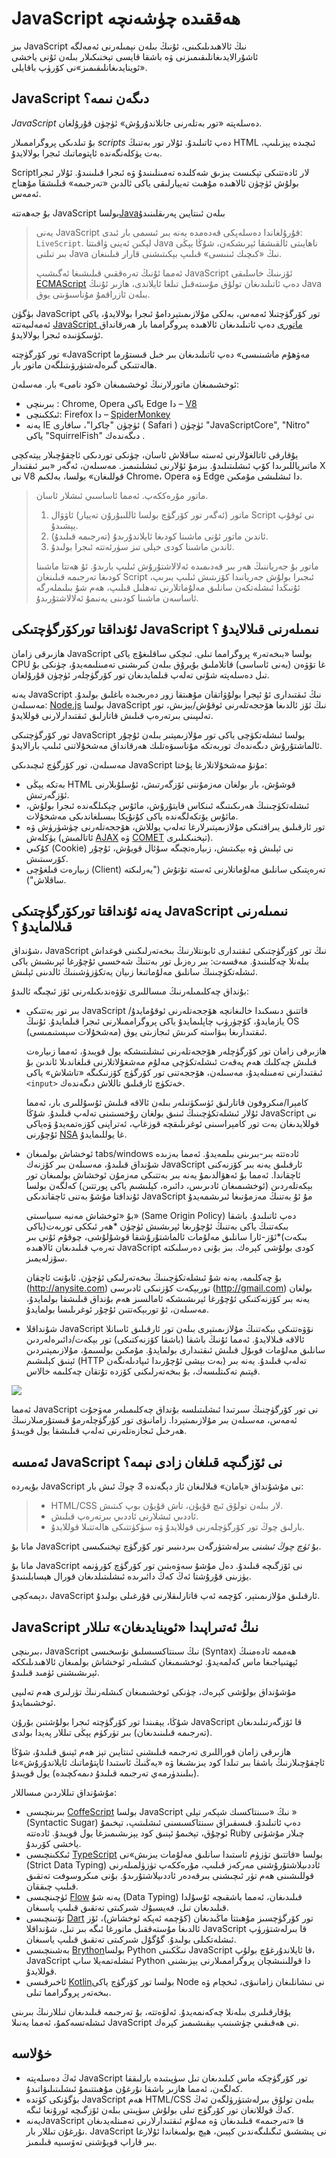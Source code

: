 #  JavaScript ھەققىدە چۈشەنچە

بىز JavaScript نىڭ ئالاھىدىلىكىنى، ئۇنىڭ بىلەن نېمىلەرنى ئەمەلگە ئاشۇرالايدىغانلىقىمىزنى ۋە باشقا قايسى تېخنىكىلار بىلەن ئۇنى ياخشى «ئوينايدىغانلىقىمىز»نى كۆرۈپ باقايلى.

## JavaScript دىگەن نىمە؟

*JavaScript* دەسلەپتە «تور بەتلەرنى جانلاندۇرۇش» ئۈچۈن قۇرۇلغان.

بۇ تىلدىكى پروگراممىلار *scripts* دەپ ئاتىلىدۇ. ئۇلار تور بەتنىڭ HTML ئىچىدە يېزىلىپ، بەت يۈكلەنگەندە ئاپتوماتىك ئىجرا بولالايدۇ.

Scriptلار ئادەتتىكى تېكىست يىزىق شەكلىدە تەمىنلىنىدۇ ۋە ئىجرا قىلىنىدۇ. ئۇلار ئىجرا بولۇش ئۈچۈن ئالاھىدە مۇھىت تەييارلىقى ياكى ئالدىن «تەرجىمە» قىلىشقا مۇھتاج ئەمەس.

بۇ جەھەتتە JavaScript بولسا[Java](https://en.wikipedia.org/wiki/Java_programming_language)بىلەن ئىنتايىن پەرىقلىنىدۇ



> يەنى JavaScript قۇرۇلغاندا دەسلەپكى قەدەمدە يەنە بىر ئىسمى بار ئىدى: `LiveScript`. لېكىن ئەينى ۋاقىتتا Java ناھايىتى ئالقىشقا ئېرىشكەن، شۇڭا يېڭى بىر تىلنى Java نىڭ «كىچىك ئىنىسى» قىلىپ بېكىتىشنى قارار قىلىنغان.
>
> ئەمما ئۇنىڭ تەرەققىي قىلىشىغا ئەگىشىپ JavaScript ئۆزىنىڭ خاسلىقى [ECMAScript](http://en.wikipedia.org/wiki/ECMAScript) دەپ ئاتىلىدىغان تولۇق مۇستەقىل تىلغا ئايلاندى، ھازىر ئۇنىڭ Java بىلەن ئازراقمۇ مۇناسىۋىتى يوق.



بۈگۈن JavaScript تور كۆرگۈچتىلا ئەمەس، بەلكى مۇلازىمىتېردامۇ ئىجرا بولالايدۇ، ياكى ئەمەلىيەتتە [JavaScript ماتورى](https://en.wikipedia.org/wiki/JavaScript_engine) دەپ ئاتىلىدىغان ئالاھىدە پىروگرامما بار ھەرقانداق ئۈسكۈنىدە ئىجرا بولالايدۇ.

تور كۆرگۈچتە «JavaScript مەۋھۇم ماشىنىسى» دەپ ئاتىلىدىغان بىر خىل قىستۇرما ھالەتتىكى گىرەلەشتۈرۋىتىلگەن ماتور بار.

ئوخشىمىغان ماتورلارنىڭ ئوخشىمىغان «كود نامى» بار. مەسلەن:

- بىرىنچى : Chrome, Opera ياكى Edge دا – [V8](https://en.wikipedia.org/wiki/V8_JavaScript_engine)
- ئىككىنچى: Firefox دا – [SpiderMonkey](https://en.wikipedia.org/wiki/SpiderMonkey)
- يەنە IE ئۈچۈن "چاكرا"، سافارى ( Safari ) ئۈچۈن "JavaScriptCore", "Nitro" ياكى "SquirrelFish" دىگەندەك .

يۇقارقى ئاتالغۇلارنى ئەستە ساقلاش ئاسان، چۈنكى توردىكى ئاچقۇچىلار يېتەكچى ماتىرياللىرىدا كۆپ ئىشلىتىلىدۇ. بىزمۇ ئۇلارنى ئىشلىتىمىز. مەسىلەن، ئەگەر «بىر ئىقتىدار X نى V8 قوللىغان» بولسا، بەلكىم Chrome، Opera ۋە Edge دا ئىشلىشى مۇمكىن.



> ماتور مۇرەككەپ. ئەمما ئاساسىي ئىشلار ئاسان.
>
> 1. ماتور (ئەگەر تور كۆرگۈچ بولسا ئاللىبۇرۇن تەييار) ئاۋۋال Script نى ئوقۇپ يېشىدۇ.
> 2. ئاندىن ماتور ئۇنى ماشىنا كودىغا ئايلاندۇرىدۇ (تەرجىمە قىلىدۇ).
> 3. ئاندىن ماشىنا كودى خېلى تىز سۈرئەتتە ئىجرا بولىدۇ.
>
> ماتور بۇ جەرياننىڭ ھەر بىر قەدىمىدە ئەلالاشتۇرۇش ئىلىپ بارىدۇ. ئۇ ھەتتا ماشىنا كودىغا تەرجىمە قىلىنغان Script ئىجىرا بولۇش جەريانىدا كۆزىتىش ئىلىپ بىرىپ، ئۇنىڭدا ئىشلەتكەن سانلىق مەلۇماتلارنى تەھلىل قىلىپ، ھەم شۇ بىلىملەرگە ئاساسەن ماشىنا كودىنى يەنىمۇ ئەلالاشتۇرىدۇ.





## ئۇنداقتا توركۆرگۈچتىكى JavaScript نىمىلەرنى قىلالايدۇ ؟

ھازىرقى زامان JavaScript بولسا «بىخەتەر» پروگرامما تىلى. ئىچكى ساقلىغۇچ ياكى CPU غا تۆۋەن (يەنى ئاساسى) قاتلاملىق بۇيرۇق بىلەن كىرىشنى تەمىنلىمەيدۇ، چۈنكى بۇ تىل دەسلەپتە شۇنى تەلەپ قىلمايدىغان تور كۆرگۈچلەر ئۈچۈن قۇرۇلغان.

يەنە JavaScript نىڭ ئىقتىدارى ئۇ ئېجرا بولۇۋاتقان مۇھىتقا زور دەرىجىدە باغلىق بولىدۇ. مەسىلەن: [Node.js](https://wikipedia.org/wiki/Node.js) بولسا JavaScript نىڭ ئۆز ئالدىغا ھۆججەتلەرنى ئوقۇش/يېزىش، تور تەلىپىنى بىرتەرەپ قىلىش قاتارلىق ئىقتىدارلارنى قوللايدۇ.

تور كۆرگۈچتىكى JavaScript بولسا ئىشلەتكۈچى ياكى تور مۇلازىمېتىر بىلەن ئۇچۇر ئالماشتۇرۇش دىگەندەك توربەتكە مۇناسىۋەتلىك ھەرقانداق مەشخۇلاتنى ئىلىپ بارالايدۇ.



مەسىلەن، تور كۆرگۈچ ئىچىدىكى JavaScript مۇنۇ مەشخۇلاتلارغا پۇختا:

- بەتكە يېڭى HTML قوشۇش، بار بولغان مەزمۇننى ئۆزگەرتىش، ئۇسلۇبلارنى ئۆزگەرتىش.
- ئىشلەتكۈچىنىڭ ھەرىكىتىگە ئىنكاس قايتۇرۇش، مائۇس چېكىلگەندە ئىجرا بولۇش، مائۇس يۆتكەلگەندە ياكى كۇنۇپكا بىسىلغاندىكى مەشخۇلات.
- تور ئارقىلىق يىراقتىكى مۇلازىمېتىرلارغا تەلەپ يوللاش، ھۆججەتلەرنى چۈشۈرۈش ۋە يۈكلەش (ئاتالمىش [AJAX](https://en.wikipedia.org/wiki/Ajax_(پروگرامما)) ۋە [COMET](https://en.wikipedia.org/wiki/Comet_(پروگرامما)) تېخنىكىلىرى).
- كۇكىي (Cookie) نى ئېلىش ۋە بېكىتىش، زىيارەتچىگە سۇئال قويۇش، ئۇچۇر كۆرسىتىش.
- زىيارەت قىلغۇچى (Client) تەرەپتىكى سانلىق مەلۇماتلارنى ئەستە تۇتۇش ("يەرلىكتە ساقلاش").



## يەنە ئۇنداقتا توركۆرگۈچتىكى JavaScript نىمىلەرنى قىلالمايدۇ ؟

شۇنداق، JavaScript نىڭ تور كۆرگۈچتىكى ئىقتىدارى ئابونتلارنىڭ بىخەتەرلىكىنى قوغداش بىلەنلا چەكلىنىدۇ. مەقسەت: بىر رەزىل تور بەتنىڭ شەخسىي ئۇچۇرغا ئېرىشىش ياكى ئىشلەتكۈچىنىڭ سانلىق مەلۇماتىغا زىيان يەتكۈزۈشىنىڭ ئالدىنى ئېلىش.

بۇنداق چەكلىمىلەرنىڭ مىساللىرى تۆۋەندىكىلەرنى ئۆز ئىچىگە ئالىدۇ:



- بىر تور بەتتىكى JavaScript قاتتىق دىسكىدا خالىغانچە ھۆججەتلەرنى ئوقۇمايدۇ/ يازمايدۇ، كۆچۈرۈپ چاپلىمايدۇ ياكى پروگراممىلارنى ئىجرا قىلمايدۇ. ئۇنىڭ OS (مەشخۇلات سېستىمىسى) ئىقتىدارىغا بىۋاستە كىرىش ئىجازىتى يوق.

  ھازىرقى زامان تور كۆرگۈچلەر ھۆججەتلەرنى ئىشلىتىشكە يول قويىدۇ، ئەمما زىيارەت قىلىش چەكلىك ھەم پەقەت ئىشلەتكۈچى مەلۇم مەشغۇلاتلارنى قىلغاندىلا ئاندىن بۇ ئىقتىدارنى تەمىنلەيدۇ، مەسىلەن، ھۆججەتنى تور كۆرگۈچ كۆزنىكىگە «تاشلاش» ياكى `<input>` خەتكۈچ ئارقىلىق تاللاش دىگەندەك.

  كامېرا/مىكروفون قاتارلىق ئۈسكۈنىلەر بىلەن ئالاقە قىلىش ئۇسۇللىرى بار، ئەمما ئۇلار ئىشلەتكۈچىنىڭ ئىنىق بولغان رۇخسىتىنى تەلەپ قىلىدۇ. شۇڭا JavaScript نى قوللايدىغان بەت تور كامېراسىنى ئوغرىلىقچە قوزغاپ، ئەتراپنى كۆزەتمەيدۇ ۋەياكى ئۇچۇرنى [NSA](https://en.wikipedia.org/wiki/National_Security_Agency) غا يوللىمايدۇ.
- ئوخشاش بولمىغان  tabs/windows ئادەتتە بىر-بىرىنى بىلمەيدۇ. ئەمما بەزىدە شۇنداق قىلىدۇ، مەسىلەن بىر كۆزنەك JavaScript ئارقىلىق يەنە بىر كۆزنەكنى ئاچقاندا. ئەمما بۇ ئەھۋالدىمۇ يەنە بىر بەتتىكى مەزمۇن ئوخشاش بولمىغان تور بېكەتلەردىن (ئوخشىمىغان ئادىرىس، دائىرە، كېلىشىم ياكى پورتتىن) كەلگەن بولسا ئۇنداقتا مۇشۇ بەتنى ئاچقاندىكى JavaScript مۇ ئۇ بەتنىڭ مەزمۇنىغا ئىرىشمەيدۇ

  بۇ «ئوخشاش مەنبە سىياسىتى» (Same Origin Policy) دەپ ئاتىلىدۇ. باشقا بىكەتنىڭ ياكى بەتنىڭ ئۇچۇرىغا ئېرىشىش ئۈچۈن *ھەر ئىككى توربەت(ياكى بىكەت)*ئۆز-ئارا سانلىق مەلۇمات ئالماشتۇرۇشقا قوشۇلۇشى، چوقۇم ئۇنى بىر تەرەپ قىلىدىغان ئالاھىدە JavaScript كودى بولۇشى كېرەك. بىز بۇنى دەرسلىكتە سۆزلەيمىز.

  بۇ چەكلىمە، يەنە شۇ ئىشلەتكۈچىنىڭ بىخەتەرلىكى ئۈچۈن. ئابۇنت ئاچقان (http://anysite.com) توربېكەت كۆزنىكى ئادىرسى (http://gmail.com) بولغان يەنە بىر كۆزنەكتىكى ئۇچۇرغا ئېرىشىشكە ئامالسىز ھەم بۇنداق قىلىشقا بولمايدۇ، مەسىلەن، ئۇ توربېكەتتىن ئۇچۇر ئوغرىلىسا بولمايدۇ.
- شۇنداقلا JavaScript نۆۋەتتىكى بېكەتنىڭ مۇلازىمىتېرى بىلەن تور ئارقىلىق ئاسانلا ئالاقە قىلالايدۇ. ئەمما ئۇنىڭ باشقا (باشقا كۆزنەكتىكى) تور بېكەت/دائىرەلەردىن سانلىق مەلۇمات قوبۇل قىلىش ئىقتىدارى بولمايدۇ. مۇمكىن بولسىمۇ، مۇلازىمېتىردىن ئېنىق كېلىشىم (HTTP بەت بېشى ئۇچۇرىدا ئىپادىلەنگەن) تەلەپ قىلىدۇ. يەنە بىر قېتىم تەكىتلىسەك، بۇ بىخەتەرلىكنى كۆزدە تۇتقان چەكلىمە خالاس.

![](limitations.svg)

ئەمما JavaScript نى تور كۆرگۈچنىڭ سىرتىدا ئىشلىتىلسە بۇنداق چەكلىمىلەر مەۋجۇت ئەمەس، مەسىلەن بىر مۇلازىمىتېردا. زامانىۋى تور كۆرگۈچلەرمۇ قىستۇرمىلارنىىڭ ھەرخىل ئىجازەتلەرنى تەلەپ قىلىشقا يول قويىدۇ.

## ئەمسە JavaScript نى ئۆزگىچە قىلغان زادى نېمە؟

بۇيەردە JavaScript نى مۇشۇنداق «يامان» قىلالىغان ئاز دېگەندە *3* چوڭ ئىش بار:

> + HTML/CSS لار بىلەن تولۇق ئىچ قۇيۇن، تاش قۇيۇن بوپ كىتىش.
> + ئاددىي ئىشلارنى ئاددىي بىرتەرەپ قىلىش.
> + بارلىق چوڭ تور كۆرگۈچلەرنى قوللايدۇ ۋە سۈكۈتتىكى ھالەتتىلا قوللايدۇ.



مانا بۇ JavaScript بۇ *ئۈچ چوڭ ئىشنى* بىرلەشتۈرگەن بىردىنبىر تور كۆرگۈچ تېخنىكىسى.

مانا بۇ JavaScript نى ئۆزگىچە قىلىدۇ. دەل مۇشۇ سەۋەبتىن تور كۆرگۈچ كۆرۈنمە يۈزىنى قۇرۇشتا ئەڭ كەڭ دائىرىدە ئىشلىتىلدىغان قورال ھېسابلىنىدۇ.

دېمەكچى، JavaScript ئارقىلىق مۇلازىمىتېر، كۆچمە ئەپ قاتارلىقلارنى قۇرغىلى بولىدۇ.

## JavaScript نىڭ ئەتىراپىدا «ئوينايدىغان» تىللار

بىرىنچى، JavaScript نىڭ سىنتاكسىسلىق نۇسخىسى (Syntax) ھەممە ئادەمنىڭ ئېھتىياجىغا ماس كەلمەيدۇ. ئوخشىمىغان كىشىلەر ئوخشاش بولمىغان ئالاھىدىلىككە ئېرىشىشنى ئۈمىد قىلىدۇ.

مۇشۇنداق بولۇشى كېرەك، چۈنكى ئوخشىمىغان كىشلەرنىڭ تۈرلىرى ھەم تەلىپى ئوخشىمايدۇ.

شۇڭا، يېقىندا تور كۆرگۈچتە ئىجرا بولۇشتىن بۇرۇن JavaScript قا ئۆزگەرتىلىدىغان (تەرجىمە قىلىنىدىغان) بىر تۈركۈم يېڭى تىللار پەيدا بولدى.

ھازىرقى زامان قوراللىرى تەرجىمە قىلىشنى ئىنتايىن تېز ھەم ئېنىق قىلىدۇ، شۇڭا ئاچقۇچىلارنىڭ باشقا بىر تىلدا كود يىزىشىغا ۋە «يەڭنىڭ ئاستىدا ئاپتۇماتىك ئايلاندۇرۇش»غا (بىلىندۈرمەي تەرجىمە قىلىدۇ دىمەكچىدە) يول قويىدۇ.

مۇشۇنداق تىللاردىن مىساللار:

- بىرىنچىسى [CoffeScript](https://coffeescript.org) بولسا JavaScript نىڭ «سىنتاكسىك شېكەر تېلى » (Syntactic Sugar) دەپ ئاتىلىدۇ. قىسقىراق سىنتاكسىسنى ئىشلىتىپ، تېخىمۇ ئوچۇق، تېخىمۇ ئېنىق كود يېزىشىمىزغا يول قويىدۇ. ئادەتتە Ruby چىلار مۇشۇنى ياخشى كۆرىدۇ.
- ئىككىنچىسى [TypeScript](https://www.typescriptlang.org) بولسا «قاتتىق تۈزۈم ئاستىدا سانلىق مەلۇمات يىزىش»نى (Strict Data Typing) ئاددىيلاشتۇرۇشنى مەركەز قىلىپ، مۇرەككەپ تۈزۈلمىلەرنى قوللىشىنى ھەم تۈر ئىچىشنى بىرقەدەر ئاددىيلاشتۇرىدۇ. بۇنى مىكروسوفت تەتقىق قىلىپ چىققان.
- ئۈچىنچىسى [Flow](https://flow.org/) يەنە شۇ (Data Typing) قىلىدىغان، ئەمما باشقىچە ئۇسۇلدا قىلىدىغان تىل. فەيسبۇك شىركىتى تەتقىق قىلىپ ياسىغان.
- تۆتىنچىسى [Dart](https://www.dartlang.org/) تور كۆرگۈچسىز مۇھىتتا ماڭىدىغان (كۆچمە ئەپكە ئوخشاش)، ئۆز ئالدىغا مۇستەققىل ماتورغا ئىگە بىر تىل، شۇنداقلا JavaScript قا بىرلەشتۈرۈپ ئىشلەتكىلى بولىدۇ. گۇگۇل شىركىتى تەتقىق قىلىپ ياسىغان.
- بەشىنچىسى [Brython](https://brython.info/)بولسا Python نىڭكىنى JavaScript قا ئايلاندۇرغۇچ بولۇپ، JavaScript ئىشلەتمەيلا ساپ Python دا قوللىنىشچان پروگراممىلارنى يېزىشنى قوللايدۇ.
- ئاخىرقىسى [Kotlin](https://kotlinlang.org/docs/reference/js-overview.html)بولسا تور كۆرگۈچ ياكى Node نى نىشانلىغان زامانىۋى، ئىخچام ۋە بىخەتەر پروگرامما تىلى.

يۇقارقىلىرى بىلەنلا چەكەنمەيدۇ. ئەلۋەتتە، بۇ تەرجىمە قىلىدىغان تىللارنىڭ بىرىنى ئىشلەتسەكمۇ، ئەمما يەنىلا JavaScript نى ھەقىقىي چۈشىنىپ بېقىشىمىز كېرەك.

## خۇلاسە

- ئەڭ دەسلەپتە JavaScript تور كۆرگۈچكە ماس كىلىدىغان تىل سۈپىتىدە بارلىققا كەلگەن، ئەمما ھازىر باشقا نۇرغۇن مۇھىتتىمۇ ئىشلىتىلىۋاتىدۇ.
- بۈگۈنكى كۈندە JavaScript ھەم HTML/CSS بىلەن تولۇق بىرلەشتۈرۈلگەن ئەڭ كەڭ قوللانغان تور كۆرگۈچ تىلى بولۇش سۈپىتى بىلەن ئۆزگىچە ئورۇنغا ئىگە.
- يەنەJavaScript قا «تەرجىمە» قىلىدىغان ۋە مەلۇم ئىقتىدارلارنى تەمىنلەيدىغان نۇرغۇن تىللار بار. JavaScript نى پىششىق ئىگىلىگەندىن كېيىن، ھېچ بولمىغاندا ئۇلارغا بىر قاراپ قويۇشنى تەۋسىيە قىلىمىز.

